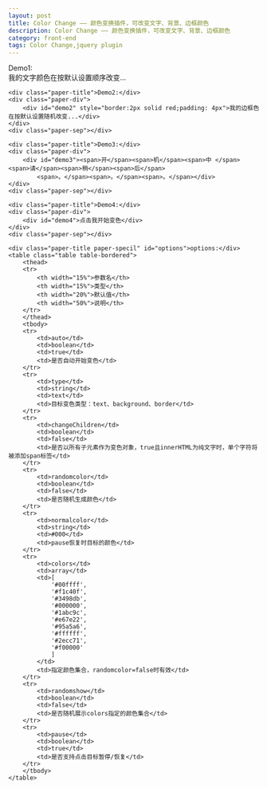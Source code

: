 ```yaml
---
layout: post
title: Color Change —— 颜色变换插件，可改变文字、背景、边框颜色
description: Color Change —— 颜色变换插件，可改变文字、背景、边框颜色
category: front-end
tags: Color Change,jquery plugin
---
```

<section class="main-inner">
    <div class="paper-title">Demo1:</div>
    <div class="paper-div">
        <div id="demo1">我的文字颜色在按默认设置顺序改变...</div>
    </div>
    <div class="paper-sep"></div>

    <div class="paper-title">Demo2:</div>
    <div class="paper-div">
        <div id="demo2" style="border:2px solid red;padding: 4px">我的边框色在按默认设置随机改变...</div>
    </div>
    <div class="paper-sep"></div>

    <div class="paper-title">Demo3:</div>
    <div class="paper-div">
        <div id="demo3"><span>开</span><span>机</span><span>中 </span> <span>请</span><span>稍</span><span>后</span>
            <span>。</span><span>。</span><span>。</span></div>
    </div>
    <div class="paper-sep"></div>

    <div class="paper-title">Demo4:</div>
    <div class="paper-div">
        <div id="demo4">点击我开始变色</div>
    </div>
    <div class="paper-sep"></div>

    <div class="paper-title paper-specil" id="options">options:</div>
    <table class="table table-bordered">
        <thead>
        <tr>
            <th width="15%">参数名</th>
            <th width="15%">类型</th>
            <th width="20%">默认值</th>
            <th width="50%">说明</th>
        </tr>
        </thead>
        <tbody>
        <tr>
            <td>auto</td>
            <td>boolean</td>
            <td>true</td>
            <td>是否自动开始变色</td>
        </tr>
        <tr>
            <td>type</td>
            <td>string</td>
            <td>text</td>
            <td>目标变色类型：text、background、border</td>
        </tr>
        <tr>
            <td>changeChildren</td>
            <td>boolean</td>
            <td>false</td>
            <td>是否以所有子元素作为变色对象，true且innerHTML为纯文字时，单个字符将被添加span标签</td>
        </tr>
        <tr>
            <td>randomcolor</td>
            <td>boolean</td>
            <td>false</td>
            <td>是否随机生成颜色</td>
        </tr>
        <tr>
            <td>normalcolor</td>
            <td>string</td>
            <td>#000</td>
            <td>pause恢复时目标的颜色</td>
        </tr>
        <tr>
            <td>colors</td>
            <td>array</td>
            <td>[
                '#00ffff',
                '#f1c40f',
                '#3498db',
                '#000000',
                '#1abc9c',
                '#e67e22',
                '#95a5a6',
                '#ffffff',
                '#2ecc71',
                '#f00000'
                ]
            </td>
            <td>指定颜色集合，randomcolor=false时有效</td>
        </tr>
        <tr>
            <td>randomshow</td>
            <td>boolean</td>
            <td>false</td>
            <td>是否随机展示colors指定的颜色集合</td>
        </tr>
        <tr>
            <td>pause</td>
            <td>boolean</td>
            <td>true</td>
            <td>是否支持点击目标暂停/恢复</td>
        </tr>
        </tbody>
    </table>
</section>
<script src="js/ColorChange.js"></script>
<script type="text/javascript" id="js1">
    $("#demo1").colorChange();
</script>
<script type="text/javascript" id="js2">
    $("#demo2").colorChange({
        type: "border",
        randomshow: true
    });
</script>
<script type="text/javascript" id="js3">
    $("#demo3").colorChange({
        changeChildren: true,
        colors: [
            '#888',
            '#ccc',
            '#888',
            '#333',
            '#333',
            '#333',
            '#333',
            '#333',
            '#333'
        ]
    });
</script>
<script type="text/javascript" id="js4">
    $("#demo4").colorChange({
        changeChildren: true,
        auto: false,
        pause: false
    }).on("click", function () {
        $(this).colorChange("start");
    });
</script>